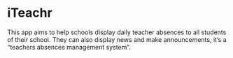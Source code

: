 # iTeachr

This app aims to help schools display daily teacher absences to all students of their school. They can also display news and make announcements, it’s a “teachers absences management system”.
